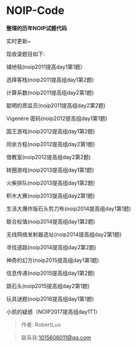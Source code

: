 # NOIP-Code

**整理的历年NOIP试题代码**

实时更新~

现收录题目如下:

铺地毯(noip2011提高day1第1题）

选择客栈(noip2011提高组day1第2题)

计算系数(noip2011提高组day2第1题)

聪明的质监员(noip2011提高组day2第2题)

Vigenère 密码(noip2012提高组day1第1题)

国王游戏(noip2012提高组day1第2题)

同余方程(noip2012提高组day2第1题)

借教室(noip2012提高组day2第2题)

转圈游戏(noip2013提高组day1第1题)

火柴排队(noip2013提高组day1第2题)

积木大赛(noip2013提高组day2第1题)

生活大爆炸版石头剪刀布(noip2014提高组day1第1题)

联合权值(noip2014提高组day1第2题)

无线网络发射器选址(noip2014提高组day2第1题)

寻找道路(noip2014提高组day2第2题)

神奇的幻方(noip2015提高组day1第1题)

信息传递(noip2015提高组day1第2题)

跳石头(noip2015提高组day2第1题)

玩具谜题(noip2016提高组day1第1题)

小凯的疑惑（NOIP2017提高组day1T1）

>作者: RobertLuo

>联系我:1015606011@qq.com